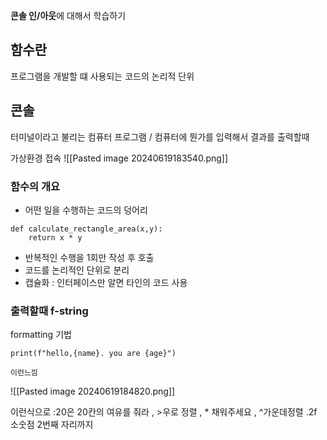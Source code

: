 
**콘솔 인/아웃**에 대해서 학습하기

## 함수란
프로그램을 개발할 떄 사용되는 코드의 논리적 단위
## 콘솔
터미널이라고 불리는 컴퓨터 프로그램 / 컴퓨터에 뭔가를 입력해서 결과를 출력할때

가상환경 접속
![[Pasted image 20240619183540.png]]
### 함수의 개요
- 어떤 일을 수행하는 코드의 덩어리
```
def calculate_rectangle_area(x,y):
	return x * y
```
- 반복적인 수행을 1회만 작성 후 호출
- 코드를 논리적인 단위로 분리
- 캡슐화 : 인터페이스만 알면 타인의 코드 사용



### 출력할때 f-string
formatting 기법
```
print(f"hello,{name}. you are {age}")

이런느낌 
```
![[Pasted image 20240619184820.png]]

이런식으로 
:20은 20칸의 여유를 줘라 , >우로 정렬  , * 채워주세요 , ^가운데정렬
.2f 소숫점 2번째 자리까지 